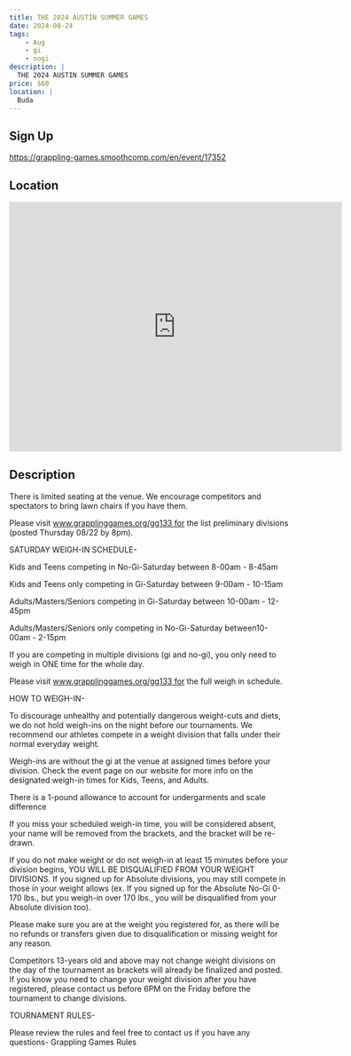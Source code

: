 ```yaml
---
title: THE 2024 AUSTIN SUMMER GAMES
date: 2024-08-24
tags:
    - Aug
    - gi 
    - nogi 
description: |
  THE 2024 AUSTIN SUMMER GAMES
price: $60
location: |
  Buda
---
```

## Sign Up
https://grappling-games.smoothcomp.com/en/event/17352

## Location
<iframe src="https://www.google.com/maps/embed?pb=!1m18!1m12!1m3!1d12345.6789!2d-97.8079843!3d30.0894922!2m3!1f0!2f0!3f0!3m2!1i1024!2i768!4f13.1!3m3!1m2!1s0x0%3A0x0!2z30.0894922!5e0!3m2!1sen!2sus!4v1234567890" width="600" height="450" style="border:0;" allowfullscreen="" loading="lazy"></iframe>

## Description
There is limited seating at the venue. We encourage competitors and spectators to bring lawn chairs if you have them.



Please visit www.grapplinggames.org/gg133 for the list preliminary divisions (posted Thursday 08/22 by 8pm).


SATURDAY WEIGH-IN SCHEDULE-​



Kids and Teens competing in No-Gi-Saturday between 8-00am - 8-45am​




Kids and Teens only competing in Gi-Saturday between 9-00am - 10-15am​​




​Adults/Masters/Seniors competing in Gi-​Saturday between ​10-00am - 12-45pm




Adults/Masters/Seniors only competing in No-Gi-Saturday between ​10-00am - 2-15pm



If you are competing in multiple divisions (gi and no-gi), you only need to weigh in ONE time for the whole day.


Please visit www.grapplinggames.org/gg133 for the full weigh in schedule.


HOW TO WEIGH-IN-


​To discourage unhealthy and potentially dangerous weight-cuts and diets, we do not hold weigh-ins on the night before our tournaments. We recommend our athletes compete in a weight division that falls under their normal everyday weight.


Weigh-ins are without the gi at the venue at assigned times before your division. Check the event page on our website for more info on the designated weigh-in times for Kids, Teens, and Adults.


There is a 1-pound allowance to account for undergarments and scale difference


If you miss your scheduled weigh-in time, you will be considered absent, your name will be removed from the brackets, and the bracket will be re-drawn.


If you do not make weight or do not weigh-in at least 15 minutes before your division begins, YOU WILL BE DISQUALIFIED FROM YOUR WEIGHT DIVISIONS. If you signed up for Absolute divisions, you may still compete in those in your weight allows (ex. If you signed up for the Absolute No-Gi 0-170 lbs., but you weigh-in over 170 lbs., you will be disqualified from your Absolute division too).


Please make sure you are at the weight you registered for, as there will be no refunds or transfers given due to disqualification or missing weight for any reason.


Competitors 13-years old and above may not change weight divisions on the day of the tournament as brackets will already be finalized and posted. If you know you need to change your weight division after you have registered, please contact us before 6PM on the Friday before the tournament to change divisions.


TOURNAMENT RULES-


Please review the rules and feel free to contact us if you have any questions- Grappling Games Rules